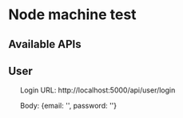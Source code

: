 # Node machine test

## Available APIs

## User
<ul>
Login
URL: http://localhost:5000/api/user/login 

Body: {email: '', password: ''}
</ul>
    

